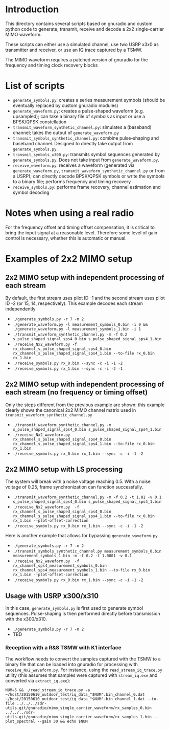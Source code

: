 # Introduction

This directory contains several scripts based on gnuradio and custom
python code to generate, transmit, receive and decode a 2x2
single-carrier MIMO waveform.

These scripts can either use a simulated channel, use two USRP x3x0 as
transmitter and receiver, or use an IQ trace captured by a TSMW.

The MIMO waveform requires a patched version of gnuradio for the
frequency and timing clock recovery blocks

# List of scripts

* `generate_symbols.py`: creates a series measurement symbols (should be eventually replaced by custom gnuradio modules)
* `generate_waveform.py`: creates a pulse-shaped waveform (e.g. upsampled); can take a binary file of symbols as input or use a BPSK/QPSK constellation
* `transmit_waveform_synthetic_channel.py`: simulates a (baseband) channel; takes the output of `generate_waveform.py`
* `transmit_symbols_synthetic_channel.py`: combine pulse-shaping and baseband channel. Designed to directly take output from `generate_symbols.py`.
* `transmit_symbols_x300.py`: transmits symbol sequences generated by `generate_symbols.py`. Does not take input from `generate_waveform.py`.
* `receive_waveform.py`: receives a waveform (generated via `generate_waveform.py`, `transmit_waveform_synthetic_channel.py` or from a USRP); can directly decode BPSK/QPSK symbols or write the symbols to a binary file; performs frequency and timing recovery
* `receive_symbols.py`: performs frame recovery, channel estimation and symbol decoding

# Notes when using a real radio

For the frequency offset and timing offset compensation, it is critical to bring the input signal at a reasonable level. Therefore some level of gain control is necessary, whether this is automatic or manual.

# Examples of 2x2 MIMO setup

## 2x2 MIMO setup with independent processing of each stream

By default, the first stream uses pilot ID -1 and the second stream uses pilot ID -2 (or 15, 14, respectively). This example decodes each stream independently

* `./generate_symbols.py -r 7 -m 2`
* `./generate_waveform.py -l measurement_symbols_0.bin -i 0 && ./generate_waveform.py -l measurement_symbols_1.bin -i 1`
* `./transmit_waveform_synthetic_channel.py -m -f 0.2 s_pulse_shaped_signal_sps4_0.bin s_pulse_shaped_signal_sps4_1.bin`
* `./receive_Nx2_waveform.py -f rx_channel_s_pulse_shaped_signal_sps4_0.bin rx_channel_s_pulse_shaped_signal_sps4_1.bin --to-file rx_0.bin rx_1.bin`
* `./receive_symbols.py rx_0.bin --sync -c -i -1 -2`
* `./receive_symbols.py rx_1.bin --sync -c -i -2 -1`

## 2x2 MIMO setup with independent processing of each stream (no frequency or timing offset)

Only the steps different from the previous example are shown: this example clearly shows the canonical 2x2 MIMO channel matrix used in `transmit_waveform_synthetic_channel.py`

* `./transmit_waveform_synthetic_channel.py -m s_pulse_shaped_signal_sps4_0.bin s_pulse_shaped_signal_sps4_1.bin`
* `./receive_Nx2_waveform.py  rx_channel_s_pulse_shaped_signal_sps4_0.bin rx_channel_s_pulse_shaped_signal_sps4_1.bin --to-file rx_0.bin rx_1.bin`
* `./receive_symbols.py rx_0.bin rx_1.bin --sync -c -i -1 -2`

## 2x2 MIMO setup with LS processing

The system will break with a noise voltage reaching 0.5. With a noise voltage of 0.25, frame synchronization can function successfully.

* `./transmit_waveform_synthetic_channel.py -m -f 0.2 -t 1.01 -v 0.1 s_pulse_shaped_signal_sps4_0.bin s_pulse_shaped_signal_sps4_1.bin`
* `./receive_Nx2_waveform.py  -f rx_channel_s_pulse_shaped_signal_sps4_0.bin rx_channel_s_pulse_shaped_signal_sps4_1.bin --to-file rx_0.bin rx_1.bin --plot-offset-correction`
* `./receive_symbols.py rx_0.bin rx_1.bin --sync -c -i -1 -2`

Here is another example that allows for bypassing `generate_waveform.py`

* `./generate_symbols.py -r 7 -m 2`
* `./transmit_symbols_synthetic_channel.py measurement_symbols_0.bin measurement_symbols_1.bin -m -f 0.2 -t 1.0001 -v 0.1`
* `./receive_Nx2_waveform.py  -f rx_channel_sps4_measurement_symbols_0.bin rx_channel_sps4_measurement_symbols_1.bin --to-file rx_0.bin rx_1.bin --plot-offset-correction`
* `./receive_symbols.py rx_0.bin rx_1.bin --sync -c -i -1 -2`

## Usage with USRP x300/x310

In this case, `generate_symbols.py` is first used to generate symbol sequences. Pulse-shaping is then performed directly before transmission with the x300/x310.

* `./generate_symbols.py -r 7 -m 2`
* TBD

### Reception with a R&S TSMW with K1 interface

The workflow needs to convert the samples captured with the TSMW to a binary file that can be loaded into gnuradio for processing with `receive_Nx2_waveform.py`. For instance, using the `read_stream_iq_trace.py` utility (this assumes that samples were captured with `stream_iq.exe` and converted via `extract_iq.exe`):

`NUM=5 && ./read_stream_iq_trace.py -a ~/host/20150610_outdoor_test/iq_data_"$NUM".bin_channel_0.dat ~/host/20150610_outdoor_test/iq_data_"$NUM".bin_channel_1.dat --to-file ../../../sdr-utils.git/gnuradio/mimo_single_carrier_waveform/rx_samples_0.bin ../../../sdr-utils.git/gnuradio/mimo_single_carrier_waveform/rx_samples_1.bin --plot_spectral --gain 30 && echo $NUM`
